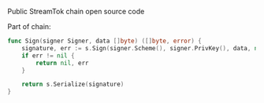 Public StreamTok chain open source code

Part of chain:


````go
func Sign(signer Signer, data []byte) ([]byte, error) {
	signature, err := s.Sign(signer.Scheme(), signer.PrivKey(), data, nil)
	if err != nil {
		return nil, err
	}

	return s.Serialize(signature)
}
````
